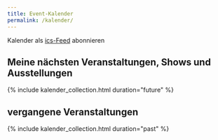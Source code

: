 ```yaml
---
title: Event-Kalender
permalink: /kalender/
---
```


Kalender als [ics-Feed](/kalender.ics) abonnieren

## Meine nächsten Veranstaltungen, Shows und Ausstellungen

{% include kalender_collection.html duration="future" %}

## vergangene Veranstaltungen

{% include kalender_collection.html duration="past" %}
